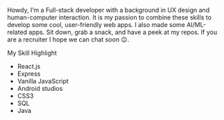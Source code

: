 Howdy, I’m a Full-stack developer with a background in UX design and human-computer interaction. It is my passion to combine these skills to develop some cool, user-friendly web apps. I also made some AI/ML-related apps. Sit down, grab a snack, and have a peek at my repos. If you are a recruiter I hope we can chat soon 😉.

My Skill Highlight

* React.js
* Express
* Vanilla JavaScript
* Android studios
* CSS3
* SQL
* Java

